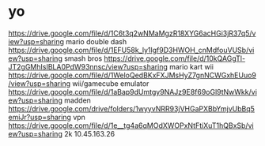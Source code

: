 # yo
https://drive.google.com/file/d/1C6t3q2wNMaMgzR18XYG6acHGi3jR37q5/view?usp=sharing mario double dash
https://drive.google.com/file/d/1EFU58k_ly1lgf9D3HWOH_cnMdfouVUSb/view?usp=sharing smash bros
https://drive.google.com/file/d/10kQAGgTl-JT2gGMhIsIBLA0PdW93nnsc/view?usp=sharing mario kart wii
https://drive.google.com/file/d/1WeloQedBKxFXJMsHyZ7gnNCWGxhEUuo9/view?usp=sharing wii/gamecube emulator
https://drive.google.com/file/d/1aBap9dUmtgy9NAJz9E8f69oGl9tNwWkk/view?usp=sharing madden
https://drive.google.com/drive/folders/1wyyvNRR93jVHGaPXBbYmjvUbBq5emiJr?usp=sharing vpn
https://drive.google.com/file/d/1e__tg4a6qMOdXWOPxNtFtiXuT1hQBxSb/view?usp=sharing 2k
10.45.163.26
